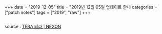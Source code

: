 +++
date = "2019-12-05"
title = "2019년 12월 05일 업데이트 안내
categories = ["patch notes"]
tags = ["2019", "raw"]
+++

```

```

source : [TERA 테라 | NEXON](http://tera.nexon.com/news/update/view.aspx?n4articlesn=)
